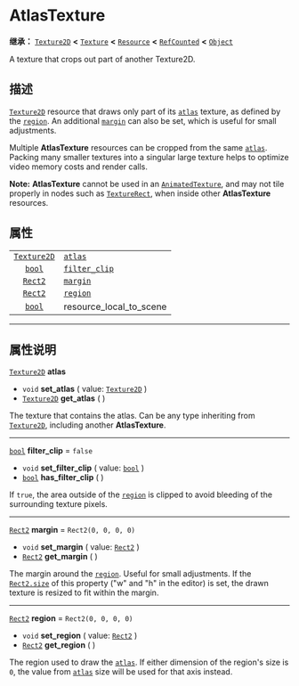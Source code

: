 <!-- ⚠ 请勿编辑本文件 ⚠ -->
<!-- 本文档使用脚本从 WeDot 引擎源码仓库生成。 -->
<!-- 生成脚本：https://github.com/WeDot-Engine/WeDot/tree/4.3/doc/tools/make_md.py； -->
<!-- 原文件：https://github.com/WeDot-Engine/WeDot/tree/4.3/doc/classes/AtlasTexture.xml。 -->

<div id="_class_atlastexture"></div>

# AtlasTexture

**继承：** [`Texture2D`](class_texture2d.md) **<** [`Texture`](class_texture.md) **<** [`Resource`](class_resource.md) **<** [`RefCounted`](class_refcounted.md) **<** [`Object`](class_object.md)

A texture that crops out part of another Texture2D.

## 描述

[`Texture2D`](class_texture2d.md) resource that draws only part of its [`atlas`](class_atlastexture.md#class_atlastexture_property_atlas) texture, as defined by the [`region`](class_atlastexture.md#class_atlastexture_property_region). An additional [`margin`](class_atlastexture.md#class_atlastexture_property_margin) can also be set, which is useful for small adjustments.

Multiple **AtlasTexture** resources can be cropped from the same [`atlas`](class_atlastexture.md#class_atlastexture_property_atlas). Packing many smaller textures into a singular large texture helps to optimize video memory costs and render calls.

 **Note:** **AtlasTexture** cannot be used in an [`AnimatedTexture`](class_animatedtexture.md), and may not tile properly in nodes such as [`TextureRect`](class_texturerect.md), when inside other **AtlasTexture** resources.

## 属性

|||
|:-:|:--|
| [`Texture2D`](class_texture2d.md) | [`atlas`](class_atlastexture.md#class_atlastexture_property_atlas)             |                                                                                                       |
| [`bool`](class_bool.md)           | [`filter_clip`](class_atlastexture.md#class_atlastexture_property_filter_clip) | ``false``                                                                                             |
| [`Rect2`](class_rect2.md)         | [`margin`](class_atlastexture.md#class_atlastexture_property_margin)           | ``Rect2(0, 0, 0, 0)``                                                                                 |
| [`Rect2`](class_rect2.md)         | [`region`](class_atlastexture.md#class_atlastexture_property_region)           | ``Rect2(0, 0, 0, 0)``                                                                                 |
| [`bool`](class_bool.md)           | resource_local_to_scene                                                        | ``false`` (overrides [`Resource`](class_resource.md#class_resource_property_resource_local_to_scene)) |

<!-- rst-class:: classref-section-separator -->

---

## 属性说明

<div id="_class_atlastexture_property_atlas"></div>

[`Texture2D`](class_texture2d.md) **atlas** <div id="class_atlastexture_property_atlas"></div>

- `void` **set_atlas** ( value: [`Texture2D`](class_texture2d.md) )
- [`Texture2D`](class_texture2d.md) **get_atlas** ( )

The texture that contains the atlas. Can be any type inheriting from [`Texture2D`](class_texture2d.md), including another **AtlasTexture**.

<!-- rst-class:: classref-item-separator -->

---

<div id="_class_atlastexture_property_filter_clip"></div>

[`bool`](class_bool.md) **filter_clip** = ``false`` <div id="class_atlastexture_property_filter_clip"></div>

- `void` **set_filter_clip** ( value: [`bool`](class_bool.md) )
- [`bool`](class_bool.md) **has_filter_clip** ( )

If `true`, the area outside of the [`region`](class_atlastexture.md#class_atlastexture_property_region) is clipped to avoid bleeding of the surrounding texture pixels.

<!-- rst-class:: classref-item-separator -->

---

<div id="_class_atlastexture_property_margin"></div>

[`Rect2`](class_rect2.md) **margin** = ``Rect2(0, 0, 0, 0)`` <div id="class_atlastexture_property_margin"></div>

- `void` **set_margin** ( value: [`Rect2`](class_rect2.md) )
- [`Rect2`](class_rect2.md) **get_margin** ( )

The margin around the [`region`](class_atlastexture.md#class_atlastexture_property_region). Useful for small adjustments. If the [`Rect2.size`](class_rect2.md#class_rect2_property_size) of this property ("w" and "h" in the editor) is set, the drawn texture is resized to fit within the margin.

<!-- rst-class:: classref-item-separator -->

---

<div id="_class_atlastexture_property_region"></div>

[`Rect2`](class_rect2.md) **region** = ``Rect2(0, 0, 0, 0)`` <div id="class_atlastexture_property_region"></div>

- `void` **set_region** ( value: [`Rect2`](class_rect2.md) )
- [`Rect2`](class_rect2.md) **get_region** ( )

The region used to draw the [`atlas`](class_atlastexture.md#class_atlastexture_property_atlas). If either dimension of the region's size is `0`, the value from [`atlas`](class_atlastexture.md#class_atlastexture_property_atlas) size will be used for that axis instead.

[^virtual]: 本方法通常需要用户覆盖才能生效。
[^const]: 本方法无副作用，不会修改该实例的任何成员变量。
[^vararg]: 本方法除了能接受在此处描述的参数外，还能够继续接受任意数量的参数。
[^constructor]: 本方法用于构造某个类型。
[^static]: 调用本方法无需实例，可直接使用类名进行调用。
[^operator]: 本方法描述的是使用本类型作为左操作数的有效运算符。
[^bitfield]: 这个值是由下列位标志构成位掩码的整数。
[^void]: 无返回值。
